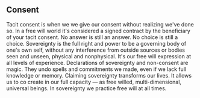


## Consent


Tacit consent is when we we give our consent without realizing we've done so.
In a free will world it's considered a signed contract by the beneficiary of your tacit consent.
No answer is still an answer.
No choice is still a choice.
Sovereignty is the full right and power to be a governing body of one's own self,
without any interference from outside sources or bodies seen and unseen,
physical and nonphysical.
It's our free will expression at all levels of experience.
Declarations of sovereignty and non-consent are magic.
They undo spells and commitments we made,
even if we lack full knowledge or memory.
Claiming sovereignty transforms our lives.
It allows us to co create in our full capacity
&mdash;
as free willed,
multi-dimensional,
universal beings.
In sovereignty we practice free will at all times.
